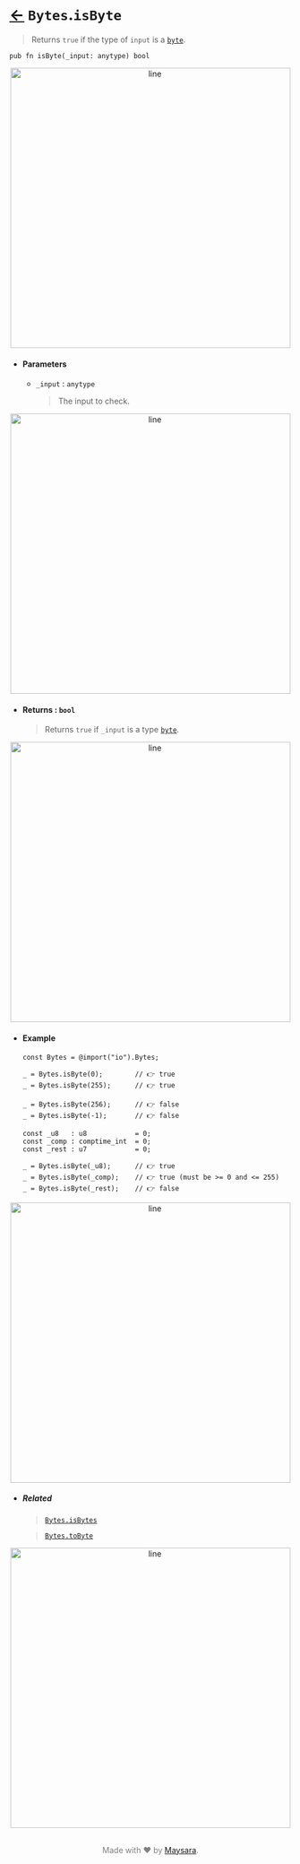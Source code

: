 # [←](../) `Bytes`.`isByte`

> Returns `true` if the type of `input` is a [`byte`](../#types).

```zig
pub fn isByte(_input: anytype) bool
```


<div align="center">
<img src="https://raw.githubusercontent.com/Super-ZIG/io/refs/heads/main/docs/dist/img/md/line.png" alt="line" style="width:500px;"/>
</div>

- #### Parameters

    - `_input` : `anytype`

        > The input to check.


<div align="center">
<img src="https://raw.githubusercontent.com/Super-ZIG/io/refs/heads/main/docs/dist/img/md/line.png" alt="line" style="width:500px;"/>
</div>

- #### Returns : `bool`

    > Returns `true` if `_input` is a type [`byte`](../#types).

<div align="center">
<img src="https://raw.githubusercontent.com/Super-ZIG/io/refs/heads/main/docs/dist/img/md/line.png" alt="line" style="width:500px;"/>
</div>

- #### Example

    ```zig
    const Bytes = @import("io").Bytes;
    ```

    ```zig
    _ = Bytes.isByte(0);        // 👉 true
    _ = Bytes.isByte(255);      // 👉 true

    _ = Bytes.isByte(256);      // 👉 false
    _ = Bytes.isByte(-1);       // 👉 false
    ```

    ```zig
    const _u8   : u8            = 0;
    const _comp : comptime_int  = 0;
    const _rest : u7            = 0;

    _ = Bytes.isByte(_u8);      // 👉 true
    _ = Bytes.isByte(_comp);    // 👉 true (must be >= 0 and <= 255)
    _ = Bytes.isByte(_rest);    // 👉 false
    ```


<div align="center">
<img src="https://raw.githubusercontent.com/Super-ZIG/io/refs/heads/main/docs/dist/img/md/line.png" alt="line" style="width:500px;"/>
</div>

- ##### Related

  > [`Bytes.isBytes`](./isBytes.md)

  > [`Bytes.toByte`](./toByte.md)

<div align="center">
<img src="https://raw.githubusercontent.com/Super-ZIG/io/refs/heads/main/docs/dist/img/md/line.png" alt="line" style="width:500px;"/>
</div>

<p align="center" style="color:grey;"><br />Made with ❤️ by <a href="http://github.com/maysara-elshewehy" target="blank">Maysara</a>.</p>